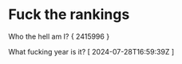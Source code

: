 # Fuck the rankings

Who the hell am I?
{ 2415996 }

What fucking year is it?
[ 2024-07-28T16:59:39Z ]
